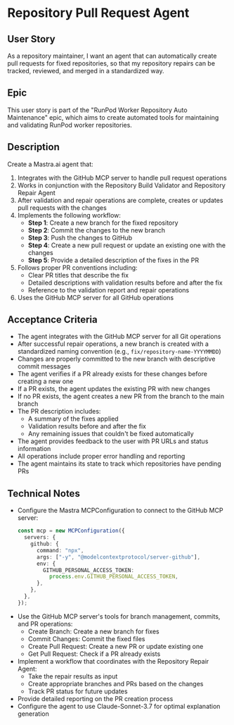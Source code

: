 # Repository Pull Request Agent

## User Story

As a repository maintainer, I want an agent that can automatically create pull requests for fixed repositories, so that my repository repairs can be tracked, reviewed, and merged in a standardized way.

## Epic

This user story is part of the "RunPod Worker Repository Auto Maintenance" epic, which aims to create automated tools for maintaining and validating RunPod worker repositories.

## Description

Create a Mastra.ai agent that:

1. Integrates with the GitHub MCP server to handle pull request operations
2. Works in conjunction with the Repository Build Validator and Repository Repair Agent
3. After validation and repair operations are complete, creates or updates pull requests with the changes
4. Implements the following workflow:
   - **Step 1**: Create a new branch for the fixed repository
   - **Step 2**: Commit the changes to the new branch
   - **Step 3**: Push the changes to GitHub
   - **Step 4**: Create a new pull request or update an existing one with the changes
   - **Step 5**: Provide a detailed description of the fixes in the PR
5. Follows proper PR conventions including:
   - Clear PR titles that describe the fix
   - Detailed descriptions with validation results before and after the fix
   - Reference to the validation report and repair operations
6. Uses the GitHub MCP server for all GitHub operations

## Acceptance Criteria

- The agent integrates with the GitHub MCP server for all Git operations
- After successful repair operations, a new branch is created with a standardized naming convention (e.g., `fix/repository-name-YYYYMMDD`)
- Changes are properly committed to the new branch with descriptive commit messages
- The agent verifies if a PR already exists for these changes before creating a new one
- If a PR exists, the agent updates the existing PR with new changes
- If no PR exists, the agent creates a new PR from the branch to the main branch
- The PR description includes:
  - A summary of the fixes applied
  - Validation results before and after the fix
  - Any remaining issues that couldn't be fixed automatically
- The agent provides feedback to the user with PR URLs and status information
- All operations include proper error handling and reporting
- The agent maintains its state to track which repositories have pending PRs

## Technical Notes

- Configure the Mastra MCPConfiguration to connect to the GitHub MCP server:
  ```typescript
  const mcp = new MCPConfiguration({
    servers: {
      github: {
        command: "npx",
        args: ["-y", "@modelcontextprotocol/server-github"],
        env: {
          GITHUB_PERSONAL_ACCESS_TOKEN:
            process.env.GITHUB_PERSONAL_ACCESS_TOKEN,
        },
      },
    },
  });
  ```
- Use the GitHub MCP server's tools for branch management, commits, and PR operations:
  - Create Branch: Create a new branch for fixes
  - Commit Changes: Commit the fixed files
  - Create Pull Request: Create a new PR or update existing one
  - Get Pull Request: Check if a PR already exists
- Implement a workflow that coordinates with the Repository Repair Agent:
  - Take the repair results as input
  - Create appropriate branches and PRs based on the changes
  - Track PR status for future updates
- Provide detailed reporting on the PR creation process
- Configure the agent to use Claude-Sonnet-3.7 for optimal explanation generation

